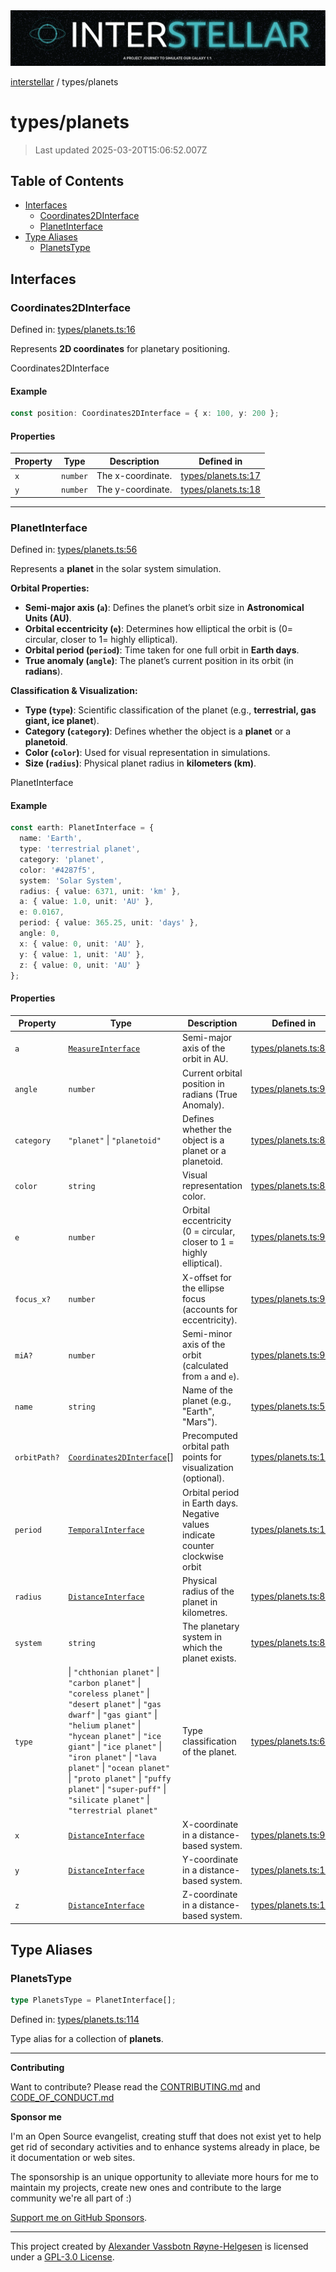 <div><img alt="SPECCER logo" src="https://raw.githubusercontent.com/phun-ky/interstellar/main/public/interstellar-header.png" style="max-height:120px;"/></div>

[interstellar](../README.md) / types/planets

# types/planets

> Last updated 2025-03-20T15:06:52.007Z

## Table of Contents

- [Interfaces](#interfaces)
  - [Coordinates2DInterface](#coordinates2dinterface)
  - [PlanetInterface](#planetinterface)
- [Type Aliases](#type-aliases)
  - [PlanetsType](#planetstype)

## Interfaces

### Coordinates2DInterface

Defined in:
[types/planets.ts:16](https://github.com/phun-ky/interstellar/blob/main/src/types/planets.ts#L16)

Represents **2D coordinates** for planetary positioning.

Coordinates2DInterface

#### Example

```ts
const position: Coordinates2DInterface = { x: 100, y: 200 };
```

#### Properties

| Property           | Type     | Description       | Defined in                                                                                        |
| ------------------ | -------- | ----------------- | ------------------------------------------------------------------------------------------------- |
| <a id="x"></a> `x` | `number` | The x-coordinate. | [types/planets.ts:17](https://github.com/phun-ky/interstellar/blob/main/src/types/planets.ts#L17) |
| <a id="y"></a> `y` | `number` | The y-coordinate. | [types/planets.ts:18](https://github.com/phun-ky/interstellar/blob/main/src/types/planets.ts#L18) |

---

### PlanetInterface

Defined in:
[types/planets.ts:56](https://github.com/phun-ky/interstellar/blob/main/src/types/planets.ts#L56)

Represents a **planet** in the solar system simulation.

**Orbital Properties:**

- **Semi-major axis (`a`)**: Defines the planet’s orbit size in **Astronomical
  Units (AU)**.
- **Orbital eccentricity (`e`)**: Determines how elliptical the orbit is ($0 =$
  circular, closer to $1 =$ highly elliptical).
- **Orbital period (`period`)**: Time taken for one full orbit in **Earth
  days**.
- **True anomaly (`angle`)**: The planet’s current position in its orbit (in
  **radians**).

**Classification & Visualization:**

- **Type (`type`)**: Scientific classification of the planet (e.g.,
  **terrestrial, gas giant, ice planet**).
- **Category (`category`)**: Defines whether the object is a **planet** or a
  **planetoid**.
- **Color (`color`)**: Used for visual representation in simulations.
- **Size (`radius`)**: Physical planet radius in **kilometers (km)**.

PlanetInterface

#### Example

```ts
const earth: PlanetInterface = {
  name: 'Earth',
  type: 'terrestrial planet',
  category: 'planet',
  color: '#4287f5',
  system: 'Solar System',
  radius: { value: 6371, unit: 'km' },
  a: { value: 1.0, unit: 'AU' },
  e: 0.0167,
  period: { value: 365.25, unit: 'days' },
  angle: 0,
  x: { value: 0, unit: 'AU' },
  y: { value: 1, unit: 'AU' },
  z: { value: 0, unit: 'AU' }
};
```

#### Properties

| Property                            | Type                                                                                                                                                                                                                                                                                                                                                                         | Description                                                                    | Defined in                                                                                          |
| ----------------------------------- | ---------------------------------------------------------------------------------------------------------------------------------------------------------------------------------------------------------------------------------------------------------------------------------------------------------------------------------------------------------------------------- | ------------------------------------------------------------------------------ | --------------------------------------------------------------------------------------------------- |
| <a id="a"></a> `a`                  | [`MeasureInterface`](distance.md#measureinterface)                                                                                                                                                                                                                                                                                                                           | Semi-major axis of the orbit in AU.                                            | [types/planets.ts:88](https://github.com/phun-ky/interstellar/blob/main/src/types/planets.ts#L88)   |
| <a id="angle"></a> `angle`          | `number`                                                                                                                                                                                                                                                                                                                                                                     | Current orbital position in radians (True Anomaly).                            | [types/planets.ts:96](https://github.com/phun-ky/interstellar/blob/main/src/types/planets.ts#L96)   |
| <a id="category"></a> `category`    | `"planet"` \| `"planetoid"`                                                                                                                                                                                                                                                                                                                                                  | Defines whether the object is a planet or a planetoid.                         | [types/planets.ts:80](https://github.com/phun-ky/interstellar/blob/main/src/types/planets.ts#L80)   |
| <a id="color"></a> `color`          | `string`                                                                                                                                                                                                                                                                                                                                                                     | Visual representation color.                                                   | [types/planets.ts:82](https://github.com/phun-ky/interstellar/blob/main/src/types/planets.ts#L82)   |
| <a id="e"></a> `e`                  | `number`                                                                                                                                                                                                                                                                                                                                                                     | Orbital eccentricity (0 = circular, closer to 1 = highly elliptical).          | [types/planets.ts:90](https://github.com/phun-ky/interstellar/blob/main/src/types/planets.ts#L90)   |
| <a id="focus_x"></a> `focus_x?`     | `number`                                                                                                                                                                                                                                                                                                                                                                     | X-offset for the ellipse focus (accounts for eccentricity).                    | [types/planets.ts:94](https://github.com/phun-ky/interstellar/blob/main/src/types/planets.ts#L94)   |
| <a id="mia"></a> `miA?`             | `number`                                                                                                                                                                                                                                                                                                                                                                     | Semi-minor axis of the orbit (calculated from `a` and `e`).                    | [types/planets.ts:92](https://github.com/phun-ky/interstellar/blob/main/src/types/planets.ts#L92)   |
| <a id="name"></a> `name`            | `string`                                                                                                                                                                                                                                                                                                                                                                     | Name of the planet (e.g., "Earth", "Mars").                                    | [types/planets.ts:58](https://github.com/phun-ky/interstellar/blob/main/src/types/planets.ts#L58)   |
| <a id="orbitpath"></a> `orbitPath?` | [`Coordinates2DInterface`](planets.md#coordinates2dinterface)\[]                                                                                                                                                                                                                                                                                                             | Precomputed orbital path points for visualization (optional).                  | [types/planets.ts:106](https://github.com/phun-ky/interstellar/blob/main/src/types/planets.ts#L106) |
| <a id="period"></a> `period`        | [`TemporalInterface`](temporal.md#temporalinterface)                                                                                                                                                                                                                                                                                                                         | Orbital period in Earth days. Negative values indicate counter clockwise orbit | [types/planets.ts:104](https://github.com/phun-ky/interstellar/blob/main/src/types/planets.ts#L104) |
| <a id="radius"></a> `radius`        | [`DistanceInterface`](distance.md#distanceinterface)                                                                                                                                                                                                                                                                                                                         | Physical radius of the planet in kilometres.                                   | [types/planets.ts:86](https://github.com/phun-ky/interstellar/blob/main/src/types/planets.ts#L86)   |
| <a id="system"></a> `system`        | `string`                                                                                                                                                                                                                                                                                                                                                                     | The planetary system in which the planet exists.                               | [types/planets.ts:84](https://github.com/phun-ky/interstellar/blob/main/src/types/planets.ts#L84)   |
| <a id="type"></a> `type`            | \| `"chthonian planet"` \| `"carbon planet"` \| `"coreless planet"` \| `"desert planet"` \| `"gas dwarf"` \| `"gas giant"` \| `"helium planet"` \| `"hycean planet"` \| `"ice giant"` \| `"ice planet"` \| `"iron planet"` \| `"lava planet"` \| `"ocean planet"` \| `"proto planet"` \| `"puffy planet"` \| `"super-puff"` \| `"silicate planet"` \| `"terrestrial planet"` | Type classification of the planet.                                             | [types/planets.ts:60](https://github.com/phun-ky/interstellar/blob/main/src/types/planets.ts#L60)   |
| <a id="x-1"></a> `x`                | [`DistanceInterface`](distance.md#distanceinterface)                                                                                                                                                                                                                                                                                                                         | X-coordinate in a distance-based system.                                       | [types/planets.ts:98](https://github.com/phun-ky/interstellar/blob/main/src/types/planets.ts#L98)   |
| <a id="y-1"></a> `y`                | [`DistanceInterface`](distance.md#distanceinterface)                                                                                                                                                                                                                                                                                                                         | Y-coordinate in a distance-based system.                                       | [types/planets.ts:100](https://github.com/phun-ky/interstellar/blob/main/src/types/planets.ts#L100) |
| <a id="z"></a> `z`                  | [`DistanceInterface`](distance.md#distanceinterface)                                                                                                                                                                                                                                                                                                                         | Z-coordinate in a distance-based system.                                       | [types/planets.ts:102](https://github.com/phun-ky/interstellar/blob/main/src/types/planets.ts#L102) |

## Type Aliases

### PlanetsType

```ts
type PlanetsType = PlanetInterface[];
```

Defined in:
[types/planets.ts:114](https://github.com/phun-ky/interstellar/blob/main/src/types/planets.ts#L114)

Type alias for a collection of **planets**.

---

**Contributing**

Want to contribute? Please read the
[CONTRIBUTING.md](https://github.com/phun-ky/interstellar/blob/main/CONTRIBUTING.md)
and
[CODE_OF_CONDUCT.md](https://github.com/phun-ky/interstellar/blob/main/CODE_OF_CONDUCT.md)

**Sponsor me**

I'm an Open Source evangelist, creating stuff that does not exist yet to help
get rid of secondary activities and to enhance systems already in place, be it
documentation or web sites.

The sponsorship is an unique opportunity to alleviate more hours for me to
maintain my projects, create new ones and contribute to the large community
we're all part of :)

[Support me on GitHub Sponsors](https://github.com/sponsors/phun-ky).

---

This project created by [Alexander Vassbotn Røyne-Helgesen](http://phun-ky.net)
is licensed under a
[GPL-3.0 License](https://choosealicense.com/licenses/gpl-3.0/).
